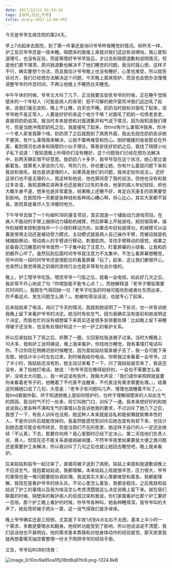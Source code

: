 ```yaml
---
date: 2017/12/11 01:53:14
tags: [自写,日记,爷爷]
title: diary-2017-12-08-FRI
---
```


今天是爷爷生病住院的第24天。

早上7点起床去医院，到了第一件事还是询问爷爷昨夜睡觉的情况。和昨天一样，护工反应爷爷还是一夜未睡。隔壁床的直接上来就对我们这边有说嘀咕，我心里知道理亏，也没有反驳，而是等喂好爷爷早饭后，才过去和隔壁道歉和说明情况，但是他们更不理清，质问我道歉也解决不了他们睡觉的问题。我当时就心想，这样子不行，确实要想个办法，而且我估计爷爷晚上也没有睡好，心里也难受，所以就告诉对方，我们已经想办法解决这个问题，今天晚上我来陪护，而且也会想办法慢慢调整爷爷的作息时间，不再让他晚上不睡而白天睡觉。

中午午休的时候，爷爷又大叫了几下，正当我要去安抚爷爷的时候，正在睡午觉隔壁床的一个年轻人（可能是病人的哥哥）怒不可解的掀开窗帘冲我们这边吼了起来，说我们毫无良知，晚上不让睡，白天也不睡。奶奶当时就和对面吼了起来，说爷爷她不是正常人，人要是好好的来这个地方干嘛？对面吼了奶奶一句倚老卖老，直接将奶奶说哭。我当时本来是想和对面道歉并和气说下情况，因为我知道我们理亏，但是当她冲我奶奶吼之后，我直接吼了起来，你tmd有什么事情冲我来，你冲一个老人家发我算个啥。奶奶哭了之后就跑到了病房外面，我出去抱住奶奶告诉她不要哭，有什么事情我来解决，让她不要再难受和伤心。刚好媛媛的爸爸那会在外面，看到情况也进来和隔壁的小伙子理论。等我安抚好奶奶之后，我找了隔壁小伙子私下说道：『我知道晚上吵得你们没有睡好，这个问题我们已经在想办法解决中，前两天确实很不好意思。我奶奶八十多岁，我爷爷现在这个状况，她心里比谁都着急，就算老人家说你几句，骂你几句，你也要让她，你有什么委屈问题下来和我说和我吼，我也是讲道理的人，如果真是我们的问题，我肯定给你说法』。还好这哥们也不是无理的人，我这样和他说，他也算同意了我的说法。但他也没有和我过多言语，我知道确实讲再多也还是我们过失的多些，他家的病人年纪轻轻，却也大概半身不遂，想来也是非常着急，结果晚上还睡不好，肯定白天康复的效果要受到影响。在医院待一天都是各种钱和各种闹心糟心啊，将心比心，其实大家都不容易。医院真是看尽人生冷暖的地方。

下午爷爷去做了一个叫做ROB的康复项目，其实就是一个辅助动力游戏项目。在病人不能动的手臂上捆绑动力辅助机械臂，然后屏幕上开始游戏，规则很简单，操作机械臂来控制游戏中一个小球的移动方向，如果击中目标就得分。机械臂可以设置是使用主动还是被动受力模式，主动模式就是病人自己操作手臂，而被动就是机械辅助移动，带动病人的手臂进行移动，刺激肌肉，寻找手臂移动的感觉。结果之前昏昏沉沉睡意的爷爷居然一下子集中起了注意力，盯着屏幕的小球看，让我和奶奶都开心坏了。虽然玩到后面时间爷爷就注意力不太集中，不怎么看屏幕想睡觉，但中间有一段时间爷爷还是很配合的看着屏幕「玩了」起来，这让我们都很开心，也突然让我觉得我之前做的游戏行业也是非常有社会价值的。

晚上，护工喂爷爷吃饭，喂完爷爷一勺饭之后，就看一会电视，如此好几次之后，我非常不开心地说了句『你喂饭能不能专心点？』，而她解释道『老爷子嚼饭需要花时间的』，我颇生气得回她一句『老爷子吃饭的时候可能呛到或者吐东西出来，你不看这点，发生问题怎么搞？』。她被呛得没话说，也就专心了起来。

后来姑姑来了电话，询问了今天的情况，我就和她说明了一下状况，也一并告诉她我晚上留下来看护爷爷的决定。她当时有些生气，因为我确实没有提前和她说明这个决定，而我也忙的没有细想留下来其实还是很多安排要处理：比如晚上留下来睡得被子还没有，也没有处理好和这个一对一护工的看护关系。

所以后来姑姑下了班之后，折腾了一圈，又回家给我送被子过来。当时大概晚上10点多，我和护工张阿姨说，晚上我来看护，你找地方睡觉，我有事情打电话叫你。不过你现在稍微迟些时候睡觉，因为我姑姑给我拿被子去了，我一会可能下来去取，她估计半小时左右过来，到时候我给你电话，你帮我过来看着一会爷爷。过了半小时，我姑姑还没有到，她主动过来看了一下，问了我姑姑是否来了，我说还没有，来了给她打电话。她说：『你爷爷现在睡得挺好的，一会也不需要怎么看护，没啥太大问题。』，我一听这话有些炸，我略大声说：『我们请你来照顾就是要你来看着老爷子的，他睡着了不代表不会醒来，不代表没有需求需要处理。』，结果这阿姨随口说了几句，大意是：『老爷子有问题叫几声，慢慢也就睡着不叫了。』。我tmd直接炸裂，终于知道她晚上是如何陪护的，也终于理解隔壁床的人如此生气的原因。我当时气不打一处来，将它叫她门口，训斥了一通。我本来想好好的和她说说我心里各种不满和生气的事情以及告诉她我的要求，不过训斥了她几下之后，我想了一下，有些人训斥也没用，她这种人本来就是自私和能偷懒就偷懒本性的人，不是你训斥后就能改掉的。我虽然能感觉到训斥后她态度有些软下来，也估计到她态度可能会有所转变，但是当我们不在的夜里，她这样子品行的人一定还会继续『不认真』下去，那要你何用？我心里那时已经下定决心，第二天找他们负责人说，换人。但现在还不能关系直接挑破闹僵，不然爷爷夜里如果要是大便之类问题还是需要护工来解决，所以我训斥了几句之后也就让她回去睡觉吧，晚上我来看护。

后来姑姑和姑爷一起过来了，直接将被子送到了病房。姑姑上来就和我道歉说晚上不应该生气，我抱着姑姑说，我都理解。本来姑姑上班就很辛苦，压力很大，爷爷的事情也是一堆问题要她协调处理。我说其实大家心里都难受和着急，我都能理解。我现在是看护爷爷的排头兵，不论心里怎么着急，我都会稳住。之后我就和姑姑说了护工的事情以及我为啥没怎么考虑清楚就这么决定说晚上留下来。就在我们聊着的时候，隔壁床的看护病人的叔叔过来和我说，你们家属看护比那个护工要好一百倍。那个护工晚上看护的时候，你爷爷各种叫，她各种睡得深，我爷爷叫的大声了，她反而将被子把头一蒙，这一说气得我们直牙痒痒。

晚上爷爷确实还是三班倒，尤其是下半夜1点到4点左右不太困，基本上半小时一个需求，多数是要喝水和翻身。他视听功能受到了影响，所以他说话说不清楚，我们说话他也不甚明白，他的需求基本靠猜和对他身体动作的经验直觉。那天夜里我就再想着哪天抽空要整理一份关于照顾爷爷的经验手册。

又及，爷爷玩ROB的场景：

![image_1c10ov9a85oa1l5j18td8q81fo9.png-1324.6kB][1]


  [1]: http://static.zybuluo.com/whiledoing/4dl3iigkow0jztk86zzpjb55/image_1c10ov9a85oa1l5j18td8q81fo9.png
